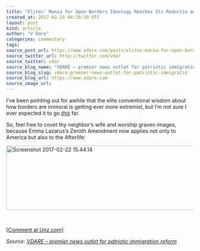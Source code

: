 ```yaml
---
title: "Elites’ Mania for Open Borders Ideology Reaches Its Reductio ad Absurdum"
created_at: 2017-02-23 04:29:39 UTC
layout: post
kind: article
author: "V Dare"
categories: commentary
tags: 
source_post_url: https://www.vdare.com/posts/elites-mania-for-open-borders-ideology-reaches-its-reductio-ad-absurdum
source_twitter_url: http://twitter.com/vdar
source_twitter: vdar
source_blog_name: "VDARE – premier news outlet for patriotic immigration reform"
source_blog_slug: vdare-premier-news-outlet-for-patriotic-immigratio
source_blog_url: https://www.vdare.com
source_image_url: 
---
```

<div class="pf-content"><p>I’ve been pointing out for awhile that the elite conventional wisdom about how borders are immoral is getting ever more extremist, but I’m not sure I ever expected it to go <a title="https://twitter.com/Pontifex/status/834379729373380609" href="https://twitter.com/Pontifex/status/834379729373380609"><em>this</em></a> far.</p>
<p><a id="xlink_1_2" class="xlink" title="Anchor Link to This Paragraph" href="http://www.unz.com/isteve/elites-mania-for-open-borders-ideology-reaches-its-reductio-ad-absurdum/#xlink_1_2" name="xlink_1_2"></a>So, feel free to covet thy neighbor’s wife and worship graven images, because Emma Lazarus’s Zeroth Amendment now applies not only to America but also to the Afterlife:</p><!-- TAG START { player: "7518-804336-VDare - Outstream - Rev", owner: "ONE Video by AOL", for: "ONE Video by AOL" - BEINJS } --><div id="57966237cc52c74a5e1363c4" class="vdb_player vdb_57966237cc52c74a5e1363c456bcd17ce4b018167fea5539">    <script type="text/javascript" src="//delivery.vidible.tv/jsonp/pid=57966237cc52c74a5e1363c4/56bcd17ce4b018167fea5539_bein.js"></script></div><!-- TAG END { date: 07/25/16 } -->
<p><a title="https://twitter.com/Pontifex/status/834379729373380609" href="https://twitter.com/Pontifex/status/834379729373380609"><img class="alignnone wp-image-79376 size-full" src="http://www.unzcloud.com/wp-content/uploads/2017/02/Screenshot-2017-02-22-15.44.14.png" alt="Screenshot 2017-02-22 15.44.14" width="1012" height="173" /></a></p>
<p>&nbsp;</p>
<p>[<a href="http://www.unz.com/isteve/elites-mania-for-open-borders-ideology-reaches-its-reductio-ad-absurdum/">Comment at Unz.com</a>]</p>
</div><div class="">
    <i>Source: <a href="https://www.vdare.com">VDARE – premier news outlet for patriotic immigration reform</a></i>
</div>
